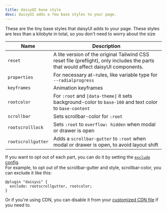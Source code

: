 ```yaml
---
title: daisyUI base style
desc: daisyUI adds a few base styles to your page.
---
```


<script>
  import Translate from "$components/Translate.svelte"
</script>

These are the tiny base styles that daisyUI adds to your page. These styles are less than a kilobyte in total, so you don't need to worry about the size

| Name | Description |
|--|--|
| `reset` | A lite version of the original Tailwind CSS reset file (preflight), only includes the parts that would affect daisyUI components. |
| `properties` | For necessary at-rules, like variable type for `--radialprogress` |
| `keyframes` | Animation keyframes |
| `rootcolor` | For `:root` and `[data-theme]` it sets background-color to `base-100` and text color to `base-content` |
| `scrollbar` | Sets scrollbar-color for `:root` |
| `rootscrolllock` | Sets `:root` to `overflow: hidden` when modal or drawer is open |
| `rootscrollgutter` | Adds a `scrollbar-gutter` to `:root` when modal or drawer is open, to avoid layout shift |

If you want to opt out of each part, you can do it by setting the [`exclude` config](/docs/config/#exclude).  
For example, to opt out of the scrollbar-gutter and style, scrollbar-color, you can exclude it like this:

```postcss
@plugin "daisyui" {
  exclude: rootscrollgutter, rootcolor;
}
```

Or if you're using CDN, you can disable it from your [customized CDN file](/docs/cdn/) if you need to.
